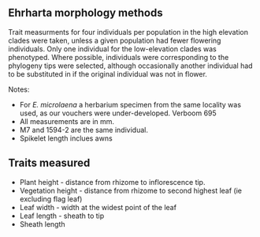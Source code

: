 ## Ehrharta morphology methods

Trait measurments for four individuals per population in the high elevation clades were taken, unless a given population had fewer flowering individuals. Only one individual for the low-elevation clades was phenotyped. Where possible, individuals were corresponding to the phylogeny tips were selected, although occasionally another individual had to be substituted in if the original individual was not in flower.



Notes:

* For _E. microlaena_ a herbarium specimen from the same locality was used, as our vouchers were under-developed. Verboom 695
* All measurements are in mm.
* M7 and 1594-2 are the same individual.
* Spikelet length inclues awns



## Traits measured



- Plant height - distance from rhizome to inflorescence tip.
- Vegetation height - distance from rhizome to second highest leaf (ie excluding flag leaf)
- Leaf width -  width at the widest point of the leaf
- Leaf length - sheath to tip
- Sheath length 







